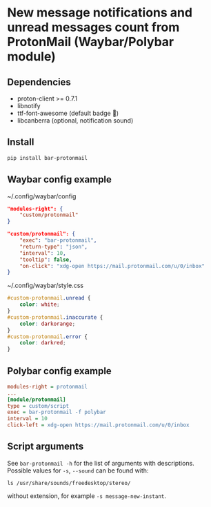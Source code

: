 # New message notifications and unread messages count from ProtonMail (Waybar/Polybar module)

## Dependencies

* proton-client >= 0.7.1
* libnotify
* ttf-font-awesome (default badge )
* libcanberra (optional, notification sound)

## Install

```sh
pip install bar-protonmail
```

## Waybar config example

~/.config/waybar/config
```json
"modules-right": {
    "custom/protonmail"
}

"custom/protonmail": {
    "exec": "bar-protonmail",
    "return-type": "json",
    "interval": 10,
    "tooltip": false,
    "on-click": "xdg-open https://mail.protonmail.com/u/0/inbox"
}
```
~/.config/waybar/style.css
```css
#custom-protonmail.unread {
    color: white;
}
#custom-protonmail.inaccurate {
    color: darkorange;
}
#custom-protonmail.error {
    color: darkred;
}
```

## Polybar config example

```ini
modules-right = protonmail
...
[module/protonmail]
type = custom/script
exec = bar-protonmail -f polybar
interval = 10
click-left = xdg-open https://mail.protonmail.com/u/0/inbox
```

## Script arguments

See `bar-protonmail -h` for the list of arguments with descriptions.  
Possible values for `-s`, `--sound` can be found with:
```shell
ls /usr/share/sounds/freedesktop/stereo/
```
without extension, for example `-s message-new-instant`.
